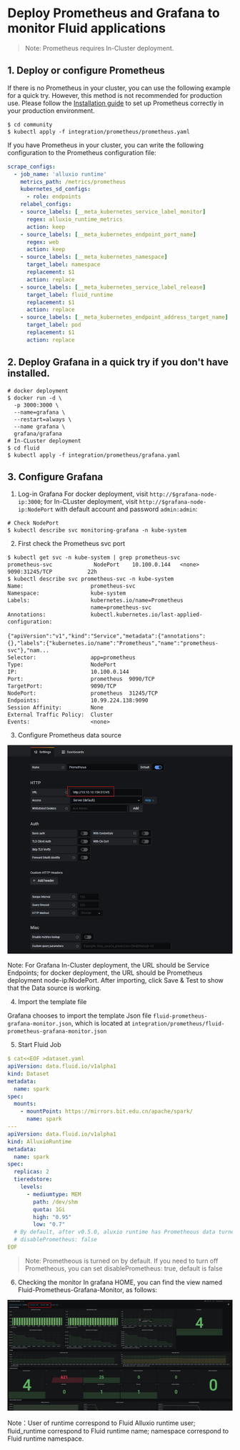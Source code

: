 # Deploy Prometheus and Grafana to monitor Fluid applications

> Note: Prometheus requires In-Cluster deployment.

## 1. Deploy or configure Prometheus

If there is no Prometheus in your cluster, you can use the following example for a quick try. However, this method is not recommended for production use. Please follow the [Installation guide](https://prometheus.io/docs/prometheus/latest/installation/) to set up Prometheus correctly in your production environment.

```shell
$ cd community
$ kubectl apply -f integration/prometheus/prometheus.yaml
```

If you have Prometheus in your cluster, you can write the following configuration to the Prometheus configuration file:

```yaml
scrape_configs:
  - job_name: 'alluxio runtime'
    metrics_path: /metrics/prometheus
    kubernetes_sd_configs:
      - role: endpoints
    relabel_configs:
    - source_labels: [__meta_kubernetes_service_label_monitor]
      regex: alluxio_runtime_metrics
      action: keep
    - source_labels: [__meta_kubernetes_endpoint_port_name]
      regex: web
      action: keep
    - source_labels: [__meta_kubernetes_namespace]
      target_label: namespace
      replacement: $1
      action: replace
    - source_labels: [__meta_kubernetes_service_label_release]
      target_label: fluid_runtime
      replacement: $1
      action: replace
    - source_labels: [__meta_kubernetes_endpoint_address_target_name]
      target_label: pod
      replacement: $1
      action: replace
```

## 2. Deploy Grafana in a quick try if you don't have installed.


```shell
# docker deployment
$ docker run -d \
  -p 3000:3000 \
  --name=grafana \
  --restart=always \
  --name grafana \
  grafana/grafana
# In-CLuster deployment
$ cd fluid
$ kubectl apply -f integration/prometheus/grafana.yaml 
```


## 3. Configure Grafana

1. Log-in Grafana
For docker deployment, visit `http://$grafana-node-ip:3000`; for In-CLuster deployment, visit `http://$grafana-node-ip:NodePort` with default account and password `admin:admin`:

```
# Check NodePort
$ kubectl describe svc monitoring-grafana -n kube-system
```

2. First check the Prometheus svc port

```
$ kubectl get svc -n kube-system | grep prometheus-svc
prometheus-svc             NodePort    10.100.0.144   <none>        9090:31245/TCP           22h
$ kubectl describe svc prometheus-svc -n kube-system
Name:                     prometheus-svc
Namespace:                kube-system
Labels:                   kubernetes.io/name=Prometheus
                          name=prometheus-svc
Annotations:              kubectl.kubernetes.io/last-applied-configuration:
                            {"apiVersion":"v1","kind":"Service","metadata":{"annotations":{},"labels":{"kubernetes.io/name":"Prometheus","name":"prometheus-svc"},"nam...
Selector:                 app=prometheus
Type:                     NodePort
IP:                       10.100.0.144
Port:                     prometheus  9090/TCP
TargetPort:               9090/TCP
NodePort:                 prometheus  31245/TCP
Endpoints:                10.99.224.138:9090
Session Affinity:         None
External Traffic Policy:  Cluster
Events:                   <none>
```

3. Configure Prometheus data source

![](../../media/images/grafana-prometheus-setting.jpg)

Note: For Grafana In-Cluster deployment, the URL should be Service Endpoints; for docker deployment, the URL should be Prometheus deployment node-ip:NodePort.
After importing, click Save & Test to show that the Data source is working.

4. Import the template file

Grafana chooses to import the template Json file `fluid-prometheus-grafana-monitor.json`, which is located at `integration/prometheus/fluid-prometheus-grafana-monitor.json`

5. Start Fluid Job
```yaml
$ cat<<EOF >dataset.yaml
apiVersion: data.fluid.io/v1alpha1
kind: Dataset
metadata:
  name: spark
spec:
  mounts:
    - mountPoint: https://mirrors.bit.edu.cn/apache/spark/
      name: spark
---
apiVersion: data.fluid.io/v1alpha1
kind: AlluxioRuntime
metadata:
  name: spark
spec:
  replicas: 2
  tieredstore:
    levels:
      - mediumtype: MEM
        path: /dev/shm
        quota: 1Gi
        high: "0.95"
        low: "0.7"
  # By default, after v0.5.0, aluxio runtime has Prometheous data turned on, if you need to turn it off you can actively set disablePrometheus: true
  # disablePrometheus: false  
EOF
```

> Note: Prometheous is turned on by default. If you need to turn off Prometheous, you can set disablePrometheus: true, default is false

6. Checking the monitor
In grafana HOME, you can find the view named Fluid-Prometheus-Grafana-Monitor, as follows:

![](../../media/images/grafana-monitor.jpg)

Note：User of runtime correspond to Fluid Alluxio runtime user; fluid_runtime correspond to Fluid runtime name; namespace correspond to Fluid runtime namespace.